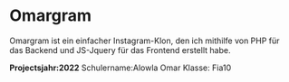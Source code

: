 # Omargram
Omargram ist ein einfacher Instagram-Klon, den ich mithilfe von PHP für das Backend und JS-Jquery für das Frontend erstellt habe.

**Projectsjahr:2022**
Schulername:Alowla Omar
Klasse: Fia10
